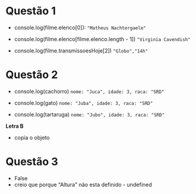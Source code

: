 # Questão 1 
- console.log(filme.elenco[0]): <code>"Matheus Nachtergaele"  </code>
  
- console.log(filme.elenco[filme.elenco.length - 1])  <code>"Virginia Cavendish"  </code>
  
- console.log(filme.transmissoesHoje[2])  <code>"Globo","14h"</code>
  
# Questão 2 
- console.log(cachorro) <code>nome: "Juca", 
	idade: 3, 
	raca: "SRD"  </code>

- console.log(gato) <code>nome: "Juba", 
	idade: 3, 
	raca: "SRD"  </code>


- console.log(tartaruga) <code>nome: "Jubo", 
	idade: 3, 
	raca: "SRD"  </code>

**Letra B**
- copia o objeto   
  
# Questão 3
- False
- creio que porque "Altura" não esta definido - undefined 
